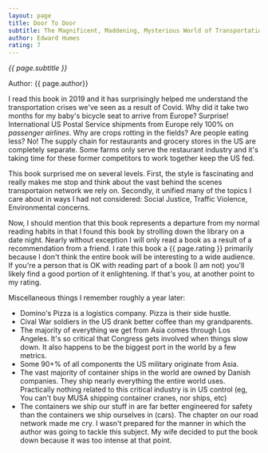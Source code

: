 ```yaml
---
layout: page
title: Door To Door
subtitle: The Magnificent, Maddening, Mysterious World of Transportation
author: Edward Humes
rating: 7
---
```


*{{ page.subtitle }}*

Author: {{ page.author}}

I read this book in 2019 and it has surprisingly helped me understand the
transportation crises we've seen as a result of Covid.  Why did it take two
months for my baby's bicycle seat to arrive from Europe?  Surprise!
International US Postal Service shipments from Europe rely 100% on *passenger
airlines*.  Why are crops rotting in the fields?  Are people eating less?  No!
The supply chain for restaurants and grocery stores in the US are completely
separate.  Some farms only serve the restaurant industry and it's taking time
for these former competitors to work together keep the US fed.

This book surprised me on several levels.  First, the style is fascinating and
really makes me stop and think about the vast behind the scenes transportaion
network we rely on.  Secondly, it unified many of the topics I care about in
ways I had not considered: Social Justice, Traffic Violence, Environmental
concerns.

Now, I should mention that this book represents a departure from my normal
reading habits in that I found this book by strolling down the library on a
date night.  Nearly without exception I will only read a book as a result of a
recommendation from a friend.  I rate this book a {{ page.rating }} primarily
because I don't think the entire book will be interesting to a wide audience.
If you're a person that is OK with reading part of a book (I am not) you'll
likely find a good portion of it enlightening.  If that's you, at another point
to my rating.

Miscellaneous things I remember roughly a year later:
* Domino's Pizza is a logistics company.  Pizza is their side hustle.
* Cival War soldiers in the US drank better coffee than my grandparents.
* The majority of everything we get from Asia comes through Los Angeles.  It's
  so critical that Congress gets involved when things slow down.  It also
  happens to be the biggest port in the world by a few metrics.
* Some 90+% of all components the US military originate from Asia.
* The vast majority of container ships in the world are owned by Danish
  companies.  They ship nearly everything the entire world uses.  Practically
  nothing related to this critical industry is in US control (eg, You can't buy
  MUSA shipping container cranes, nor ships, etc)
* The containers we ship our stuff in are far better engineered for safety than
  the containers we ship ourselves in (cars).  The chapter on our road network
  made me cry.  I wasn't prepared for the manner in which the author was going
  to tackle this subject.  My wife decided to put the book down because it was
  too intense at that point.
